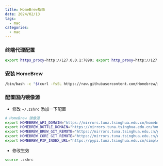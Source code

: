 ```yaml
---
title: HomeBrew指南
date: 2024/02/13
tags:
  - mac
categories:
  - mac
---
```

### 终端代理配置

```bash
export https_proxy=http://127.0.0.1:7890; export http_proxy=http://127.0.0.1:7890;
```

###  安装 HomeBrew

```bash
/bin/bash -c "$(curl -fsSL https://raw.githubusercontent.com/Homebrew/install/HEAD/install.sh)"
```

### 配置国内镜像源

- 修改 `~/.zshrc` 添加一下配置
```bash
# HomeBrew 镜像源
export HOMEBREW_API_DOMAIN="https://mirrors.tuna.tsinghua.edu.cn/homebrew-bottles/api"
export HOMEBREW_BOTTLE_DOMAIN="https://mirrors.tuna.tsinghua.edu.cn/homebrew-bottles"
export HOMEBREW_BREW_GIT_REMOTE="https://mirrors.tuna.tsinghua.edu.cn/git/homebrew/brew.git"
export HOMEBREW_CORE_GIT_REMOTE="https://mirrors.tuna.tsinghua.edu.cn/git/homebrew/homebrew-core.git"
export HOMEBREW_PIP_INDEX_URL="https://pypi.tuna.tsinghua.edu.cn/simple"
```

- 修改生效
```bash
source .zshrc
```





